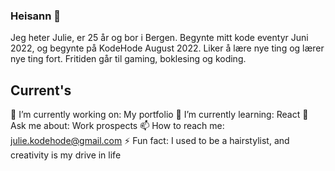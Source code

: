 ### Heisann 👋

Jeg heter Julie, er 25 år og bor i Bergen.
Begynte mitt kode eventyr Juni 2022, og begynte på KodeHode August 2022.
Liker å lære nye ting og lærer nye ting fort.
Fritiden går til gaming, boklesing og koding.

## Current's
🔭 I’m currently working on: My portfolio
🌱 I’m currently learning: React
💬 Ask me about: Work prospects
📫 How to reach me: julie.kodehode@gmail.com
⚡ Fun fact: I used to be a hairstylist, and creativity is my drive in life

<!--
**JulieKodehode/JulieKodehode** is a ✨ _special_ ✨ repository because its `README.md` (this file) appears on your GitHub profile.
Here are some ideas to get you started:
- 🔭 I’m currently working on my portfolio
- 🌱 I’m currently learning React
- 👯 I’m looking to collaborate on ...
- 🤔 I’m looking for help with ...
- 💬 Ask me about ...
- 📫 How to reach me: julie.kodehode@gmail.com
- 😄 Pronouns: ...
- ⚡ Fun fact: ...
-->
